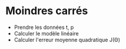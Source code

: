 # Moindres carrés 

- Prendre les données t, p
- Calculer le modèle linéaire
- Calculer l'erreur moyenne quadratique J(Θ)
